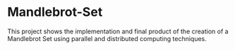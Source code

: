 # Mandlebrot-Set
This project shows the implementation and final product of the creation of a Mandlebrot Set using parallel and distributed computing techniques.
